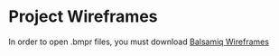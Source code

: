 # Project Wireframes

In order to open .bmpr files, you must download [Balsamiq Wireframes](<https://balsamiq.com/>)
